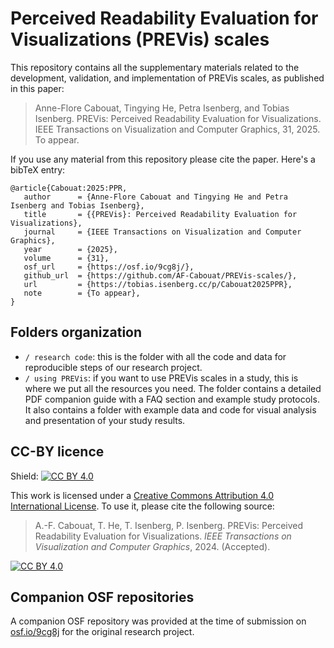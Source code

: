 # Perceived Readability Evaluation for Visualizations (PREVis) scales

This repository contains all the supplementary materials related to the development, validation, and implementation of PREVis scales, as published in this paper:

> Anne-Flore Cabouat, Tingying He, Petra Isenberg, and Tobias Isenberg. PREVis: Perceived Readability Evaluation for Visualizations. IEEE Transactions on Visualization and Computer Graphics, 31, 2025. To appear.

If you use any material from this repository please cite the paper. Here's a bibTeX entry:
```
@article{Cabouat:2025:PPR,
   author      = {Anne-Flore Cabouat and Tingying He and Petra Isenberg and Tobias Isenberg},
   title       = {{PREVis}: Perceived Readability Evaluation for Visualizations},
   journal     = {IEEE Transactions on Visualization and Computer Graphics},
   year        = {2025},
   volume      = {31},
   osf_url     = {https://osf.io/9cg8j/},
   github_url  = {https://github.com/AF-Cabouat/PREVis-scales/},
   url         = {https://tobias.isenberg.cc/p/Cabouat2025PPR},
   note        = {To appear},
}
```

## Folders organization
- ```/ research code```: this is the folder with all the code and data for reproducible steps of our research project.
- ```/ using PREVis```: if you want to use PREVis scales in a study, this is where we put all the resources you need. The folder contains a detailed PDF companion guide with a FAQ section and example study protocols. It also contains a folder with example data and code for visual analysis and presentation of your study results.

## CC-BY licence
Shield: [![CC BY 4.0][cc-by-shield]][cc-by]

This work is licensed under a
[Creative Commons Attribution 4.0 International License][cc-by].
To use it, please cite the following source:

> A.-F. Cabouat, T. He, T. Isenberg, P. Isenberg. PREVis: Perceived Readability Evaluation for Visualizations. _IEEE Transactions on Visualization and Computer Graphics_, 2024. (Accepted).

[![CC BY 4.0][cc-by-image]][cc-by]

[cc-by]: http://creativecommons.org/licenses/by/4.0/
[cc-by-image]: https://i.creativecommons.org/l/by/4.0/88x31.png
[cc-by-shield]: https://img.shields.io/badge/License-CC%20BY%204.0-lightgrey.svg


## Companion OSF repositories

A companion OSF repository was provided at the time of submission on [osf.io/9cg8j](https://osf.io/9cg8j/) for the original research project.
